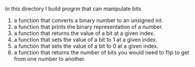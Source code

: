 In this directory I build progrm that can manipulate bits

1. a function that converts a binary number to an unsigned int.
2. a function that prints the binary representation of a number.
3. a function that returns the value of a bit at a given index.
4. a function that sets the value of a bit to 1 at a given index.
5. a function that sets the value of a bit to 0 at a given index.
6. a function that returns the number of bits you would need to flip to get from one number to another.
